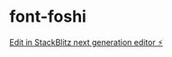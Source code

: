 # font-foshi

[Edit in StackBlitz next generation editor ⚡️](https://stackblitz.com/~/github.com/afeydiyefa/font-foshi)